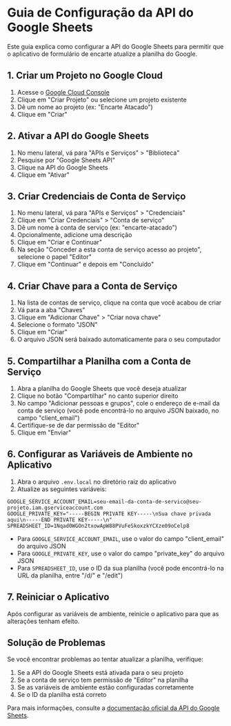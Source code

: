 # Guia de Configuração da API do Google Sheets

Este guia explica como configurar a API do Google Sheets para permitir que o aplicativo de formulário de encarte atualize a planilha do Google.

## 1. Criar um Projeto no Google Cloud

1. Acesse o [Google Cloud Console](https://console.cloud.google.com/)
2. Clique em "Criar Projeto" ou selecione um projeto existente
3. Dê um nome ao projeto (ex: "Encarte Atacado")
4. Clique em "Criar"

## 2. Ativar a API do Google Sheets

1. No menu lateral, vá para "APIs e Serviços" > "Biblioteca"
2. Pesquise por "Google Sheets API"
3. Clique na API do Google Sheets
4. Clique em "Ativar"

## 3. Criar Credenciais de Conta de Serviço

1. No menu lateral, vá para "APIs e Serviços" > "Credenciais"
2. Clique em "Criar Credenciais" > "Conta de serviço"
3. Dê um nome à conta de serviço (ex: "encarte-atacado")
4. Opcionalmente, adicione uma descrição
5. Clique em "Criar e Continuar"
6. Na seção "Conceder a esta conta de serviço acesso ao projeto", selecione o papel "Editor"
7. Clique em "Continuar" e depois em "Concluído"

## 4. Criar Chave para a Conta de Serviço

1. Na lista de contas de serviço, clique na conta que você acabou de criar
2. Vá para a aba "Chaves"
3. Clique em "Adicionar Chave" > "Criar nova chave"
4. Selecione o formato "JSON"
5. Clique em "Criar"
6. O arquivo JSON será baixado automaticamente para o seu computador

## 5. Compartilhar a Planilha com a Conta de Serviço

1. Abra a planilha do Google Sheets que você deseja atualizar
2. Clique no botão "Compartilhar" no canto superior direito
3. No campo "Adicionar pessoas e grupos", cole o endereço de e-mail da conta de serviço (você pode encontrá-lo no arquivo JSON baixado, no campo "client_email")
4. Certifique-se de dar permissão de "Editor"
5. Clique em "Enviar"

## 6. Configurar as Variáveis de Ambiente no Aplicativo

1. Abra o arquivo `.env.local` no diretório raiz do aplicativo
2. Atualize as seguintes variáveis:

```
GOOGLE_SERVICE_ACCOUNT_EMAIL=seu-email-da-conta-de-servico@seu-projeto.iam.gserviceaccount.com
GOOGLE_PRIVATE_KEY="-----BEGIN PRIVATE KEY-----\nSua chave privada aqui\n-----END PRIVATE KEY-----\n"
SPREADSHEET_ID=1Nqad0WGOn2txowApW88PVuFeSkoxzkYCXze09oCelp8
```

- Para `GOOGLE_SERVICE_ACCOUNT_EMAIL`, use o valor do campo "client_email" do arquivo JSON
- Para `GOOGLE_PRIVATE_KEY`, use o valor do campo "private_key" do arquivo JSON
- Para `SPREADSHEET_ID`, use o ID da sua planilha (você pode encontrá-lo na URL da planilha, entre "/d/" e "/edit")

## 7. Reiniciar o Aplicativo

Após configurar as variáveis de ambiente, reinicie o aplicativo para que as alterações tenham efeito.

## Solução de Problemas

Se você encontrar problemas ao tentar atualizar a planilha, verifique:

1. Se a API do Google Sheets está ativada para o seu projeto
2. Se a conta de serviço tem permissão de "Editor" na planilha
3. Se as variáveis de ambiente estão configuradas corretamente
4. Se o ID da planilha está correto

Para mais informações, consulte a [documentação oficial da API do Google Sheets](https://developers.google.com/sheets/api/guides/concepts).
